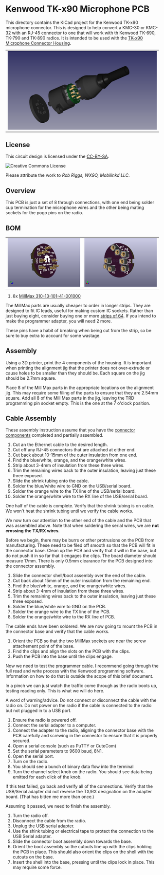 # Kenwood TK-x90 Microphone PCB

This directory contains the KiCad project for the Kenwood TK-x90 microphone
connector. This is designed to help convert a KMC-30 or KMC-32 with an RJ-45
connector to one that will work with th Kenwood TK-690, TK-790 and TK-890
radios.  It is intended to be used with the [TK-x90 Microphone Connector Housing](https://github.com/mobilinkd/tk-x90-mic-connector-housing).

<table>
  <tr>
    <td> <img src="microphone-assembly.png" alt="Exlpoded View" style="width: 500px;"/> </td>
  </tr>
</table>

## License

This circuit design is licensed under the [CC-BY-SA](http://creativecommons.org/licenses/by-sa/4.0/).

<img alt="Creative Commons License" style="border-width:0" src="https://i.creativecommons.org/l/by-sa/4.0/88x31.png" />

Please attribute the work to *Rob Riggs, WX9O, Mobilinkd LLC*.

## Overview

This PCB is just a set of 8 through connections, with one end being solder cup
termination for the microphone wires and the other being mating sockets for
the pogo pins on the radio.

## BOM

<table>
  <tr>
    <td> <img src="microphone-front.png" alt="3D PCB View" style="width: 500px;"/> </td>
    <td> <img src="microphone-back.png" alt="3D PCB View" style="width: 500px;"/> </td>
  </tr>
</table>

 1. 8x [MillMax 310-13-101-41-001000](https://www.digikey.com/product-detail/en/mill-max-manufacturing-corp/310-13-101-41-001000/ED7464-01-ND/265808)

The MillMax parts are usually cheaper to order in longer strips.  They are
designed to fit IC leads, useful for making custom IC sockets.  Rather than
just buying eight, consider buying one or more [strips of 64](https://www.digikey.com/products/en?keywords=310-13-164-41-001000).
If you intend to make the programmer adapter, you will need 2 more.

These pins have a habit of breaking when being cut from the strip, so
be sure to buy extra to account for some wastage.

## Assembly

Using a 3D printer, print the 4 components of the housing.  It is important
when printing the alignment jig that the printer does not over-extrude or
cause holes to be smaller than they should be.  Each square on the jig should
be 2.7mm square.

Place 8 of the Mill Max parts in the appropriate locations on the alignment
jig.  This may require some filing of the parts to ensure that they are
2.54mm square.  Add all 8 of the Mill Max parts in the jig, leaving the TRD
programming pin socket empty.  This is the one at the 7 o'clock position.

## Cable Assembly

These assembly instruction assume that you have the [connector components](../programmer-connector/README.md)
completed and partially assembled.

 1. Cut an the Ethernet cable to the desired length.
 1. Cut off any RJ-45 connectors that are attached at either end.
 1. Cut back about 10-15mm of the outer insulation from one end.
 1. Find the blue/white, orange, and the orange/white wires.
 1. Strip about 3-4mm of insulation from these three wires.
 1. Trim the remaining wires back to the outer insulation, leaving just
    these three exposed.
 1. Slide the shrink tubing onto the cable.
 1. Solder the blue/white wire to GND on the USB/serial board.
 1. Solder the orange wire to the TX line of the USB/serial board.
 1. Solder the orange/white wire to the RX line of the USB/serial board.
 
One half of the cable is complete.  Verify that the shrink tubing is on
cable.  We won't heat the shrink tubing until we verify the cable works.
 
We now turn our attention to the other end of the cable and the  PCB
that was assembled above.  Note that when soldering the serial wires,
we are **not crossing the TX/RX wires**.
 
Before we begin, there may be burrs or other protrusions on the PCB from
manufacturing.  These need to be filed off smooth so that the PCB will fit
in the connector base.  Clean up the PCB and verify that it will in the
base, but do not push it in so far that it engages the clips.  The board
diameter should measure 17mm.  There is only 0.5mm clearance for the PCB
designed into the connector assembly.
 
 1. Slide the connector shell/boot assembly over the end of the cable.
 1. Cut back about 15mm of the outer insulation from the remaining end.
 1. Find the blue/white, orange, and the orange/white wires.
 1. Strip about 3-4mm of insulation from these three wires.
 1. Trim the remaining wires back to the outer insulation, leaving just
    these three exposed.
 1. Solder the blue/white wire to GND on the PCB.
 1. Solder the orange wire to the TX line of the PCB.
 1. Solder the orange/white wire to the RX line of PCB.

The cable ends have been soldered.  We are now going to mount the PCB
in the connector base and verify that the cable works.

 1. Orient the PCB so that the two MillMax sockets are near the screw
    attachement point of the base.
 1. Find the clips and align the slots on the PCB with the clips.
 1. Push the PCB into the base until the clips engage.
 
Now we need to test the programmer cable.  I recommend going through the
full read and write process with the Kenwood programming software.
Information on how to do that is outside the scope of this brief
document.

In a pinch we can just watch the traffic come through as the radio
boots up, testing reading only.  This is what we will do here.

A word of warning/advice.  Do not connect or disconnect the cable
with the radio on.  Do not power on the radio if the cable is connected
to the radio but not plugged in to a USB port.

 1. Ensure the radio is powered off.
 1. Connect the serial adapter to a computer.
 1. Connect the adapter to the radio, aligning the connector base with the
    PCB carefully and screwing in the connector to ensure that it is
    properly secured.
 1. Open a serial console (such as PuTTY or CuteCom)
 1. Set the serial parameters to 9600 baud, 8N1.
 1. Open the serial port.
 1. Turn on the radio.
 1. You should see a bunch of binary data flow into the terminal
 1. Turn the channel select knob on the radio.  You should see data being
    emitted for each click of the knob.

If this test failed, go back and verify all of the connections.  Verify
that the USB/Serial adapter did not reverse the TX/RX designation on the
adapter board.  (That has bitten me more than once.)

Assuming it passed, we need to finish the assembly.

 1. Turn the radio off.
 1. Disconnect the cable from the radio.
 1. Unplug the USB serial adapter.
 1. Use the shink tubing or electrical tape to protect the connection to
    the USB Serial adapter.
 1. Slide the connector boot assembly down towards the base.
 1. Orient the boot assembly so the cutouts line up with the clips holding
    the PCB in place.  This should also orient the clips on the shell with
    the cutouts on the base.
 1. Insert the shell into the base, pressing until the clips lock in place.
    This may require some force.


 
